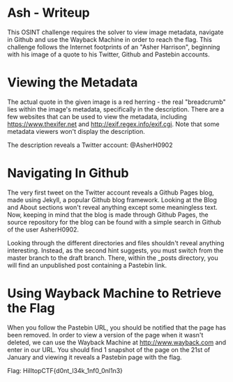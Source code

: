 # Ash - Writeup

This OSINT challenge requires the solver to view image metadata, navigate in Github and use the Wayback Machine in order to reach the flag.
This challenge follows the Internet footprints of an "Asher Harrison", beginning with his image of a quote to his Twitter, Github and Pastebin accounts.

# Viewing the Metadata

The actual quote in the given image is a red herring - the real "breadcrumb" lies within the image's metadata, specifically in the description.
There are a few websites that can be used to view the metadata, including https://www.thexifer.net and http://exif.regex.info/exif.cgi.
Note that some metadata viewers won't display the description.

The description reveals a Twitter account: @AsherH0902

# Navigating In Github

The very first tweet on the Twitter account reveals a Github Pages blog, made using Jekyll, a popular Github blog framework.
Looking at the Blog and About sections won't reveal anything except some meaningless text.
Now, keeping in mind that the blog is made through Github Pages, the source repository for the blog can be found with a simple search in Github of the user AsherH0902.

Looking through the different directories and files shouldn't reveal anything interesting.
Instead, as the second hint suggests, you must switch from the master branch to the draft branch.
There, within the \_posts directory, you will find an unpublished post containing a Pastebin link.

# Using Wayback Machine to Retrieve the Flag

When you follow the Pastebin URL, you should be notified that the page has been removed.
In order to view a version of the page when it wasn't deleted, we can use the Wayback Machine at http://www.wayback.com and enter in our URL.
You should find 1 snapshot of the page on the 21st of January and viewing it reveals a Pastebin page with the flag.

Flag: HilltopCTF{d0nt_l34k_1nf0_0nl1n3}
